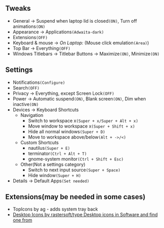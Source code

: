 ## Tweaks
* General -> Suspend when laptop lid is closed`(ON)`, Turn off animations`(ON)`
* Appearance -> Applications`(Adwaita-dark)`
* Extensions`(OFF)`
* Keyboard & mouse -> *On Laptop:* (Mouse click emulation`(Area)`)
* Top Bar -> Everything`(OFF)`
* Windows Titlebars -> Titlebar Buttons -> Maximize`(ON)`, Minimize`(ON)`


## Settings
* Notifications`(Configure)`
* Search`(OFF)`
* Privacy -> Everything, except Screen Lock`(OFF)`
* Power -> Automatic suspend`(ON)`, Blank screen`(ON)`, Dim when inactive`(ON)`
* Devices -> Keyboard Shortcuts
  * Navigation
    * Switch to workspace x`(Super + x/Super + Alt + x)`
    * Move window to workspace x`(Super + Shift + x)`
    * Hide all normal windows`(Super + D)`
    * Move to workspace above/below`(Alt + ->/<)`
  * Custom Shortcuts
    * nautilus`(Super + E)`
    * terminator`(Ctrl + Alt + T)`
    * gnome-system monitor`(Ctrl + Shift + Esc)`
  * Other(Not a settings category)
    * Switch to next input source`(Super + Space)`
    * Hide window`(Super + H)`
* Details -> Default Apps`(Set needed)`

## Extensions(may be needed in some cases)
* TopIcons by ag - adds system tray back
* [Desktop Icons by rastersoft/type Desktop icons in Software and find one from](https://gitlab.gnome.org/World/ShellExtensions/desktop-icons)
